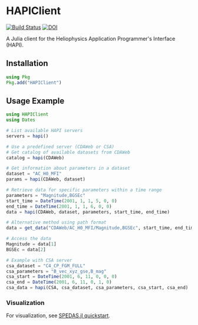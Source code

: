 # HAPIClient

[![Build Status](https://github.com/Beforerr/HAPIClient.jl/actions/workflows/CI.yml/badge.svg?branch=main)](https://github.com/Beforerr/HAPIClient.jl/actions/workflows/CI.yml?query=branch%3Amain)
[![DOI](https://zenodo.org/badge/935193759.svg)](https://doi.org/10.5281/zenodo.15108960)

A Julia client for the Heliophysics Application Programmer's Interface (HAPI).

## Installation

```julia
using Pkg
Pkg.add("HAPIClient")
```

## Usage Example

```julia
using HAPIClient
using Dates

# List available HAPI servers
servers = hapi()

# Use a predefined server (CDAWeb or CSA)
# Get catalog of available datasets from CDAWeb
catalog = hapi(CDAWeb)

# Get information about parameters in a dataset
dataset = "AC_H0_MFI"
params = hapi(CDAWeb, dataset)

# Retrieve data for specific parameters within a time range
parameters = "Magnitude,BGSEc"
start_time = DateTime(2001, 1, 1, 5, 0, 0)
end_time = DateTime(2001, 1, 1, 6, 0, 0)
data = hapi(CDAWeb, dataset, parameters, start_time, end_time)

# Alternative method using path format
data = get_data("CDAWeb/AC_H0_MFI/Magnitude,BGSEc", start_time, end_time)

# Access the data
Magnitude = data[1]
BGSEc = data[2]

# Example with CSA server
csa_dataset = "C4_CP_FGM_FULL"
csa_parameters = "B_vec_xyz_gse,B_mag"
csa_start = DateTime(2001, 6, 11, 0, 0, 0)
csa_end = DateTime(2001, 6, 11, 0, 1, 0)
csa_data = hapi(CSA, csa_dataset, csa_parameters, csa_start, csa_end)
```

### Visualization

For visualization, see [SPEDAS.jl quickstart](https://beforerr.github.io/SPEDAS.jl/dev/tutorials/getting-started/).